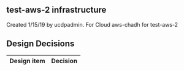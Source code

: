 ## test-aws-2 infrastructure

Created 1/15/19 by ucdpadmin. For Cloud aws-chadh for test-aws-2


## Design Decisions
| Design item                | Decision|
| :----------------------------------- | :--------------------------------------------------------------------------------|
